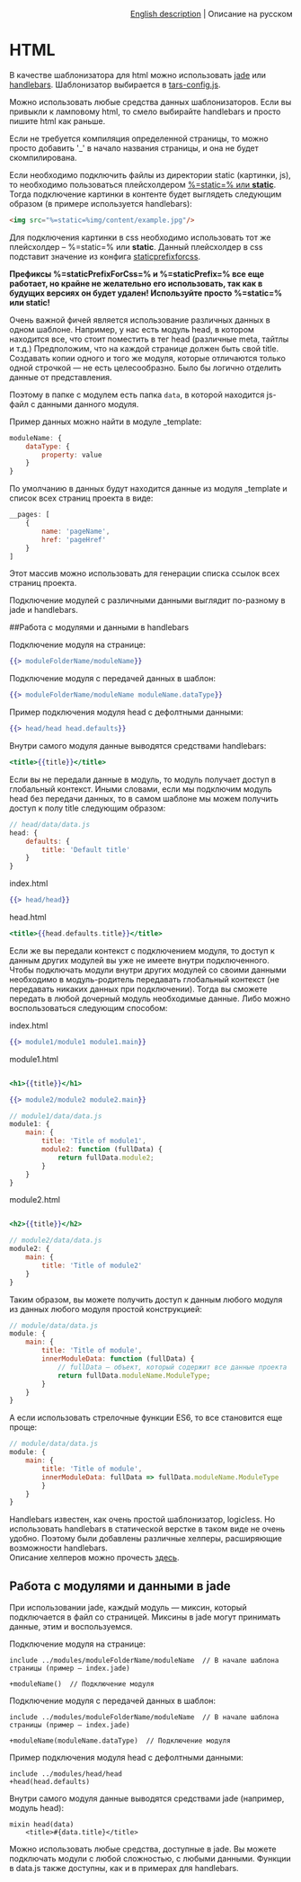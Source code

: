 <p align="right">
<a href="../en/html-processing.md">English description</a> | Описание на русском
</p>

# HTML

В качестве шаблонизатора для html можно использовать [jade](http://jade-lang.com) или [handlebars](http://handlebarsjs.com). Шаблонизатор выбирается в [tars-config.js](options.md#templater).

Можно использовать любые средства данных шаблонизаторов. Если вы привыкли к ламповому html, то смело выбирайте handlebars и просто пишите html как раньше.

Если не требуется компиляция определенной страницы, то можно просто добавить '_' в начало названия страницы, и она не будет скомпилирована.

Если необходимо подключить файлы из директории static (картинки, js), то необходимо пользоваться плейсхолдером [%=static=% или __static__](options.md#staticprefix). Тогда подключение картинки в контенте будет выглядеть следующим образом (в примере используется handlebars):

```html
<img src="%=static=%img/content/example.jpg"/>
```

Для подключения картинки в css необходимо использовать тот же плейсхолдер – %=static=% или __static__. Данный плейсхолдер в css подставит значение из конфига [staticprefixforcss](options.md#staticprefixforcss).

**Префиксы %=staticPrefixForCss=% и %=staticPrefix=% все еще работает, но крайне не желательно его использовать, так как в будущих версиях он будет удален! Используйте просто %=static=% или __static__!**

Очень важной фичей является использование различных данных в одном шаблоне. Например, у нас есть модуль head, в котором находится все, что стоит поместить в тег head (различные meta, тайтлы и т.д.) Предположим, что на каждой  странице должен быть свой title. Создавать копии одного и того же модуля, которые отличаются только одной строчкой — не есть целесообразно. Было бы логично отделить данные от представления.

Поэтому в папке с модулем есть папка `data`, в которой находится js-файл с данными данного модуля.

Пример данных можно найти в модуле _template:

```javascript
moduleName: {
    dataType: {
        property: value
    }
}
```

По умолчанию в данных будут находится данные из модуля _template и список всех страниц проекта в виде:

```javascript
__pages: [
    {
        name: 'pageName',
        href: 'pageHref'
    }
]
```

Этот массив можно использовать для генерации списка ссылок всех страниц проекта.

Подключение модулей с различными данными выглядит по-разному в jade и handlebars.


##Работа с модулями и данными в handlebars

Подключение модуля на странице:

```handlebars
{{> moduleFolderName/moduleName}}
```

Подключение модуля с передачей данных в шаблон:

```handlebars
{{> moduleFolderName/moduleName moduleName.dataType}}
```

Пример подключения модуля head с дефолтными данными:

```handlebars
{{> head/head head.defaults}}
```

Внутри самого модуля данные выводятся средствами handlebars:

```handlebars
<title>{{title}}</title>
```

Если вы не передали данные в модуль, то модуль получает доступ в глобальный контекст. Иными словами, если мы подключим модуль head без передачи данных, то в самом шаблоне мы можем получить доступ к полу title следующим образом:

```javascript
// head/data/data.js
head: {
    defaults: {
        title: 'Default title'
    }
}
```

index.html
```handlebars
{{> head/head}}
```

head.html
```handlebars
<title>{{head.defaults.title}}</title>
```

Если же вы передали контекст с подключением модуля, то доступ к данным других модулей вы уже не имеете внутри подключенного. Чтобы подключать модули внутри других модулей со своими данными необходимо в модуль-родитель передавать глобальный контекст (не передавать никаких данных при подключении). Тогда вы сможете передать в любой дочерный модуль необходимые данные. Либо можно воспользоваться следующим способом:

index.html
```handlebars
{{> module1/module1 module1.main}}
```

module1.html
```handlebars

<h1>{{title}}</h1>

{{> module2/module2 module2.main}}
```

```javascript
// module1/data/data.js
module1: {
    main: {
        title: 'Title of module1',
        module2: function (fullData) {
            return fullData.module2;
        }
    }
}
```

module2.html
```handlebars

<h2>{{title}}</h2>
```

```javascript
// module2/data/data.js
module2: {
    main: {
        title: 'Title of module2'
    }
}
```

Таким образом, вы можете получить доступ к данным любого модуля из данных любого модуля простой конструкцией:

```javascript
// module/data/data.js
module: {
    main: {
        title: 'Title of module',
        innerModuleData: function (fullData) {
            // fullData — объект, который содержит все данные проекта
            return fullData.moduleName.ModuleType;
        }
    }
}
```

А если использовать стрелочные функции ES6, то все становится еще проще:

```javascript
// module/data/data.js
module: {
    main: {
        title: 'Title of module',
        innerModuleData: fullData => fullData.moduleName.ModuleType
        }
    }
}
```

Handlebars известен, как очень простой шаблонизатор, logicless. Но использовать handlebars в статической верстке в таком виде не очень удобно. Поэтому были добавлены различные хелперы, расширяющие возможности handlebars.<br/>
Описание хелперов можно прочесть [здесь](handlebars-helpers.md).


## Работа с модулями и данными в jade

При использовании jade, каждый модуль — миксин, который подключается в файл со страницей. Миксины в jade могут принимать данные, этим и воспользуемся.

Подключение модуля на странице:

```jade
include ../modules/moduleFolderName/moduleName  // В начале шаблона страницы (пример — index.jade)

+moduleName()  // Подключение модуля
```

Подключение модуля с передачей данных в шаблон:

```jade
include ../modules/moduleFolderName/moduleName  // В начале шаблона страницы (пример — index.jade)

+moduleName(moduleName.dataType)  // Подключение модуля
```

Пример подключения модуля head с дефолтными данными:

```jade
include ../modules/head/head
+head(head.defaults)
```

Внутри самого модуля данные выводятся средствами jade (например, модуль head):

```jade
mixin head(data)
    <title>#{data.title}</title>
```

Можно использовать любые средства, доступные в jade. Вы можете подключать модули с любой сложностью, с любыми данными. Функции в data.js также доступны, как и в примерах для handlebars.
